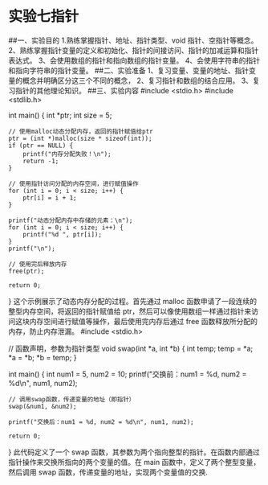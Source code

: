 # 实验七指针
##一、实验目的
1.熟练掌握指针、地址、指针类型、void 指针、空指针等概念。
2、熟练掌握指针变量的定义和初始化、指针的间接访问、指针的加减运算和指针表达式。
3、会使用数组的指针和指向数组的指针变量。
4、会使用字符串的指针和指向字符串的指针变量。
##二、实验准备
1、复习变量、变量的地址、指针变量的概念并明确区分这三个不同的概念，
2、复习指针和数组的结合应用。
3、复习指针的其他理论知识。
##三、实验内容
#include <stdio.h>
#include <stdlib.h>

int main() {
    int *ptr;
    int size = 5;

    // 使用malloc动态分配内存，返回的指针赋值给ptr
    ptr = (int *)malloc(size * sizeof(int));
    if (ptr == NULL) {
        printf("内存分配失败！\n");
        return -1;
    }

    // 使用指针访问分配的内存空间，进行赋值操作
    for (int i = 0; i < size; i++) {
        ptr[i] = i + 1;
    }

    printf("动态分配内存中存储的元素：\n");
    for (int i = 0; i < size; i++) {
        printf("%d ", ptr[i]);
    }
    printf("\n");

    // 使用完后释放内存
    free(ptr);

    return 0;
}
这个示例展示了动态内存分配的过程。首先通过 malloc 函数申请了一段连续的整型内存空间，将返回的指针赋值给 ptr，然后可以像使用数组一样通过指针来访问这块内存空间进行赋值等操作，最后使用完内存后通过 free 函数释放所分配的内存，防止内存泄漏。
#include <stdio.h>

// 函数声明，参数为指针类型
void swap(int *a, int *b) {
    int temp;
    temp = *a;
    *a = *b;
    *b = temp;
}

int main() {
    int num1 = 5, num2 = 10;
    printf("交换前：num1 = %d, num2 = %d\n", num1, num2);

    // 调用swap函数，传递变量的地址（即指针）
    swap(&num1, &num2);

    printf("交换后：num1 = %d, num2 = %d\n", num1, num2);

    return 0;
}
此代码定义了一个 swap 函数，其参数为两个指向整型的指针。在函数内部通过指针操作来交换所指向的两个变量的值。在 main 函数中，定义了两个整型变量，然后调用 swap 函数，传递变量的地址，实现两个变量值的交换.
